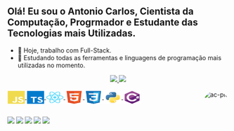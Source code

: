 ## Olá! Eu sou o Antonio Carlos, Cientista da Computação, Progrmador e Estudante das Tecnologias mais Utilizadas.

- 🔭 Hoje, trabalho com Full-Stack.
- 🌱 Estudando todas as ferramentas e linguagens de programação mais utilizadas no momento.



<div align="center">
  <a href="https://github.com/programed2016">
  <img height="180em" src="https://github-readme-stats.vercel.app/api?username=programed2016&show_icons=true&theme=dracula&include_all_commits=true&count_private=true"/>
  <img height="180em" src="https://github-readme-stats.vercel.app/api/top-langs/?username=programed2016&show_icons=true&theme=dracula&include_all_commits=true&count_private=true"/>
</div>


<div style="display: inline_block"><br>
  <img align="center" alt="ac-Js" height="30" width="40" src="https://raw.githubusercontent.com/devicons/devicon/master/icons/javascript/javascript-plain.svg">
  <img align="center" alt="ac-Ts" height="30" width="40" src="https://raw.githubusercontent.com/devicons/devicon/master/icons/typescript/typescript-plain.svg">
  <img align="center" alt="ac-React" height="30" width="40" src="https://raw.githubusercontent.com/devicons/devicon/master/icons/react/react-original.svg">
  <img align="center" alt="ac-HTML" height="30" width="40" src="https://raw.githubusercontent.com/devicons/devicon/master/icons/html5/html5-original.svg">
  <img align="center" alt="ac-CSS" height="30" width="40" src="https://raw.githubusercontent.com/devicons/devicon/master/icons/css3/css3-original.svg">
  <img align="center" alt="ac-Python" height="30" width="40" src="https://raw.githubusercontent.com/devicons/devicon/master/icons/python/python-original.svg">
  <img align="center" alt="ac-Csharp" height="30" width="40" src="https://raw.githubusercontent.com/devicons/devicon/master/icons/csharp/csharp-original.svg">
  <img align="right" alt="ac-pic" height="150" style="border-radius:50px;" src="https://encrypted-tbn0.gstatic.com/images?q=tbn:ANd9GcTsrBRhgSuzUKkRgfiv6U4D7__D60NRSdDQQw&usqp=CAU"></div>
  
  ##
 
<div> 
  <a href="https://www.youtube.com/channel/UC_-uuuZbY0AAt9CViNzvc-Q" target="_blank"><img src="https://img.shields.io/badge/YouTube-FF0000?style=for-the-badge&logo=youtube&logoColor=white" target="_blank"></a>
  <a href="https://instagram.com/programed2016" target="_blank"><img src="https://img.shields.io/badge/-Instagram-%23E4405F?style=for-the-badge&logo=instagram&logoColor=white" target="_blank"></a>
 	<a href="https://www.twitch.tv/programed2016" target="_blank"><img src="https://img.shields.io/badge/Twitch-9146FF?style=for-the-badge&logo=twitch&logoColor=white" target="_blank"></a>
  <a href = "mailto:contatoprogramed2016@gmail.com"><img src="https://img.shields.io/badge/-Gmail-%23333?style=for-the-badge&logo=gmail&logoColor=white" target="_blank"></a>
  <a href="https://www.linkedin.com/in/programed2016-45875016a" target="_blank"><img src="https://img.shields.io/badge/-LinkedIn-%230077B5?style=for-the-badge&logo=linkedin&logoColor=white" target="_blank"></a>  
</div>
